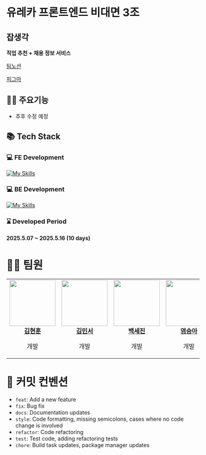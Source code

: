 # 유레카 프론트엔드 비대면 3조
## 잡생각

**직업 추천 + 채용 정보 서비스**

<div>

[팀노션](https://rigorous-termite-44d.notion.site/Team-Project-Template-1ecbbd280f318080b3f1e61be738fdd6?pvs=4)

[피그마](https://www.figma.com/design/kzBz8vu4o70rNzyNu9p76g/3%EC%A1%B0-%EC%9E%A1%EC%83%9D%EA%B0%81---%EC%9C%A0%EB%A0%88%EC%B9%B4-%EB%AF%B8%EB%8B%88%ED%94%84%EB%A1%9C%EC%A0%9D%ED%8A%B82?node-id=0-1&t=ZjWI6LJL9gbCBXy0-1)

</div>


## 🏃‍♂️ 주요기능 
- 추후 수정 예정

## 📚 Tech Stack

### 💻 FE Development
[![My Skills](https://skillicons.dev/icons?i=ts,html,css,react)](https://skillicons.dev)

### 💻 BE Development
[![My Skills](https://skillicons.dev/icons?i=nodejs,figma&theme=light)](https://skillicons.dev)

### ⌛ Developed Period
#### 2025.5.07 ~ 2025.5.16 (10 days)

# 👩‍💻 팀원

<table>
  <tbody>
    <tr>
      <td align="center"><a href="https://github.com/hyonun321"><img src="https://avatars.githubusercontent.com/u/119800605?v=4" width="120px;" alt=""/><br /><b>김현훈</b></a><br /><p>개발</p></td>
      <td align="center"><a href="https://github.com/minnnnseo"><img src="https://avatars.githubusercontent.com/u/124893976?v=4" width="120px;" alt=""/><br /><b>김민서</b></a><br /><p>개발</p></td>
      <td align="center"><a href="https://github.com/sejinbaek"><img src="https://avatars.githubusercontent.com/u/117803382?v=4" width="120px;" alt=""/><br /><b>백세진</b></a><br /><p>개발</p></td>
      <td align="center"><a href="https://github.com/yeom-kenco"><img src="https://avatars.githubusercontent.com/u/75061562?v=4" width="120px;" alt=""/><br /><b>염승아</b></a><br /><p>개발</p></td>
      <td align="center"><a href="https://github.com/H-JuKyung"><img src="https://avatars.githubusercontent.com/u/148874281?v=4" width="120px;" alt=""/><br /><b>황주경</b></a><br /><p>개발</p></td>
    </tr>
  </tbody>
</table>

# 🎯 커밋 컨벤션

- `feat`: Add a new feature
- `fix`: Bug fix
- `docs`: Documentation updates
- `style`: Code formatting, missing semicolons, cases where no code change is involved
- `refactor`: Code refactoring
- `test`: Test code, adding refactoring tests
- `chore`: Build task updates, package manager updates
